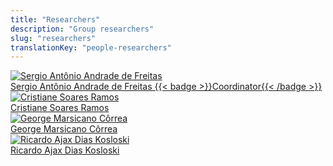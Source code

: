 ```yaml
---
title: "Researchers"
description: "Group researchers"
slug: "researchers"
translationKey: "people-researchers"
---
```


<div class="grid gap-4 sm:grid-cols-2 md:grid-cols-3">
  <a href="https://cedis.unb.br/pt/people/sergio_freitas/" class="flex flex-col overflow-hidden rounded-lg shadow-lg bg-neutral-50 dark:bg-neutral-900">
    <img src="https://cedis.unb.br/assets/images/featured/people_Sergio%20Freitas.png" alt="Sergio Antônio Andrade de Freitas" class="object-cover h-48 w-full">
    <div class="p-4 text-center font-semibold">Sergio Antônio Andrade de Freitas {{< badge >}}Coordinator{{< /badge >}}</div>
  </a>
  <a href="https://cedis.unb.br/pt/people/cristiane_ramos/" class="flex flex-col overflow-hidden rounded-lg shadow-lg bg-neutral-50 dark:bg-neutral-900">
    <img src="https://cedis.unb.br/assets/images/featured/people_Cristiane%20Ramos.png" alt="Cristiane Soares Ramos" class="object-cover h-48 w-full">
    <div class="p-4 text-center font-semibold">Cristiane Soares Ramos</div>
  </a>
  <a href="https://cedis.unb.br/pt/people/george_marsicano/" class="flex flex-col overflow-hidden rounded-lg shadow-lg bg-neutral-50 dark:bg-neutral-900">
    <img src="https://cedis.unb.br/assets/images/featured/people_George%20Marsicano.png" alt="George Marsicano Côrrea" class="object-cover h-48 w-full">
    <div class="p-4 text-center font-semibold">George Marsicano Côrrea</div>
  </a>
  <a href="https://cedis.unb.br/pt/people/ricardo_ajax/" class="flex flex-col overflow-hidden rounded-lg shadow-lg bg-neutral-50 dark:bg-neutral-900">
    <img src="https://cedis.unb.br/assets/images/featured/people_Ricardo%20Ajax.png" alt="Ricardo Ajax Dias Kosloski" class="object-cover h-48 w-full">
    <div class="p-4 text-center font-semibold">Ricardo Ajax Dias Kosloski</div>
  </a>
</div>
